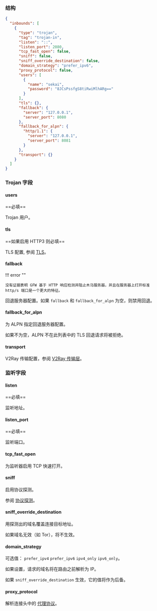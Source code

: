 ### 结构

```json
{
  "inbounds": [
    {
      "type": "trojan",
      "tag": "trojan-in",
      "listen": "::",
      "listen_port": 2080,
      "tcp_fast_open": false,
      "sniff": false,
      "sniff_override_destination": false,
      "domain_strategy": "prefer_ipv6",
      "proxy_protocol": false,
      "users": [
        {
          "name": "sekai",
          "password": "8JCsPssfgS8tiRwiMlhARg=="
        }
      ],
      "tls": {},
      "fallback": {
        "server": "127.0.0.1",
        "server_port": 8080
      },
      "fallback_for_alpn": {
        "http/1.1": {
          "server": "127.0.0.1",
          "server_port": 8081
        }
      },
      "transport": {}
    }
  ]
}
```

### Trojan 字段

#### users

==必填==

Trojan 用户。

#### tls

==如果启用 HTTP3 则必填==

TLS 配置, 参阅 [TLS](/zh/configuration/shared/tls/#inbound)。

#### fallback

!!! error ""

    没有证据表明 GFW 基于 HTTP 响应检测并阻止木马服务器，并且在服务器上打开标准 http/s 端口是一个更大的特征。

回退服务器配置。如果 `fallback` 和 `fallback_for_alpn` 为空，则禁用回退。

#### fallback_for_alpn

为 ALPN 指定回退服务器配置。

如果不为空，ALPN 不在此列表中的 TLS 回退请求将被拒绝。

#### transport

V2Ray 传输配置，参阅 [V2Ray 传输层](/zh/configuration/shared/v2ray-transport)。

### 监听字段

#### listen

==必填==

监听地址。

#### listen_port

==必填==

监听端口。

#### tcp_fast_open

为监听器启用 TCP 快速打开。

#### sniff

启用协议探测。

参阅 [协议探测](/zh/configuration/route/sniff/)。

#### sniff_override_destination

用探测出的域名覆盖连接目标地址。

如果域名无效（如 Tor），将不生效。

#### domain_strategy

可选值： `prefer_ipv4` `prefer_ipv6` `ipv4_only` `ipv6_only`。

如果设置，请求的域名将在路由之前解析为 IP。

如果 `sniff_override_destination` 生效，它的值将作为后备。

#### proxy_protocol

解析连接头中的 [代理协议](https://www.haproxy.org/download/1.8/doc/proxy-protocol.txt)。
